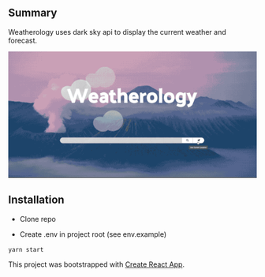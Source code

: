 ## Summary

Weatherology uses dark sky api to display the current weather and forecast.

![alt tag](https://github.com/ab218/weatherology/blob/master/src/Assets/weather.gif)

## Installation

- Clone repo

- Create .env in project root (see env.example)

```
yarn start
```

This project was bootstrapped with [Create React App](https://github.com/facebook/create-react-app).